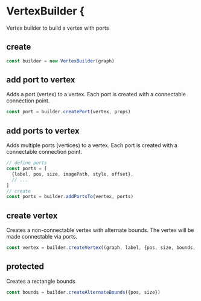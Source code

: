 # VertexBuilder {

Vertex builder to build a vertex with ports

## create

```ts
const builder = new VertexBuilder(graph)
```

## add port to vertex

Adds a port (vertex) to a vertex. Each port is created with a connectable connection point.


```ts
const port = builder.createPort(vertex, props)
```
  
## add ports to vertex

Adds multiple ports (vertices) to a vertex. Each port is created with a connectable connection point.

```ts
// define ports
const ports = [
  {label, pos, size, imagePath, style, offset},
  // ...
]
// create
const ports = builder.addPortsTo(vertex, ports)
```

## create vertex

Creates a non-connectable vertex with alternate bounds.
The vertex will be made connectable via ports.

```ts
const vertex = builder.createVertex((graph, label, {pos, size, bounds, ports})
```

## protected

Creates a rectangle bounds

```ts
const bounds = builder.createAlternateBounds({pos, size})
```

